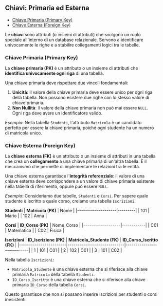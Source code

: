 ## Chiavi: Primaria ed Esterna <!-- omit in toc -->

- [Chiave Primaria (Primary Key)](#chiave-primaria-primary-key)
- [Chiave Esterna (Foreign Key)](#chiave-esterna-foreign-key)

Le **chiavi** sono attributi (o insiemi di attributi) che svolgono un ruolo speciale all'interno di un database relazionale. Servono a identificare univocamente le righe e a stabilire collegamenti logici tra le tabelle.

### Chiave Primaria (Primary Key)

La **chiave primaria (PK)** è un attributo o un insieme di attributi che **identifica univocamente ogni riga** di una tabella.

Una chiave primaria deve rispettare due vincoli fondamentali:

1.  **Unicità**: Il valore della chiave primaria deve essere unico per ogni riga della tabella. Non possono esistere due righe con lo stesso valore di chiave primaria.
2.  **Non Nullità**: Il valore della chiave primaria non può mai essere `NULL`. Ogni riga deve avere un identificatore valido.

_Esempio_: Nella tabella `Studenti`, l'attributo `Matricola` è un candidato perfetto per essere la chiave primaria, poiché ogni studente ha un numero di matricola unico.

### Chiave Esterna (Foreign Key)

La **chiave esterna (FK)** è un attributo o un insieme di attributi in una tabella che crea un **collegamento** a una chiave primaria di un'altra tabella. È il meccanismo che permette di implementare le relazioni tra le entità.

Una chiave esterna garantisce l'**integrità referenziale**: il valore di una chiave esterna deve corrispondere a un valore di chiave primaria esistente nella tabella di riferimento, oppure può essere `NULL`.

_Esempio_: Consideriamo due tabelle, `Studenti` e `Corsi`. Per sapere quale studente è iscritto a quale corso, creiamo una tabella `Iscrizioni`.

**Studenti**
| **Matricola (PK)** | Nome |
|--------------------|---------|
| 101 | Mario |
| 102 | Anna |

**Corsi**
| **ID_Corso (PK)** | Nome_Corso |
|-------------------|------------|
| C01 | Matematica |
| C02 | Fisica |

**Iscrizioni**
| **ID_Iscrizione (PK)** | **Matricola_Studente (FK)** | **ID_Corso_Iscritto (FK)** |
|------------------------|-----------------------------|----------------------------|
| 1 | 101 | C01 |
| 2 | 102 | C01 |
| 3 | 101 | C02 |

Nella tabella `Iscrizioni`:

- `Matricola_Studente` è una chiave esterna che si riferisce alla chiave primaria `Matricola` della tabella `Studenti`.
- `ID_Corso_Iscritto` è una chiave esterna che si riferisce alla chiave primaria `ID_Corso` della tabella `Corsi`.

Questo garantisce che non si possano inserire iscrizioni per studenti o corsi inesistenti.
